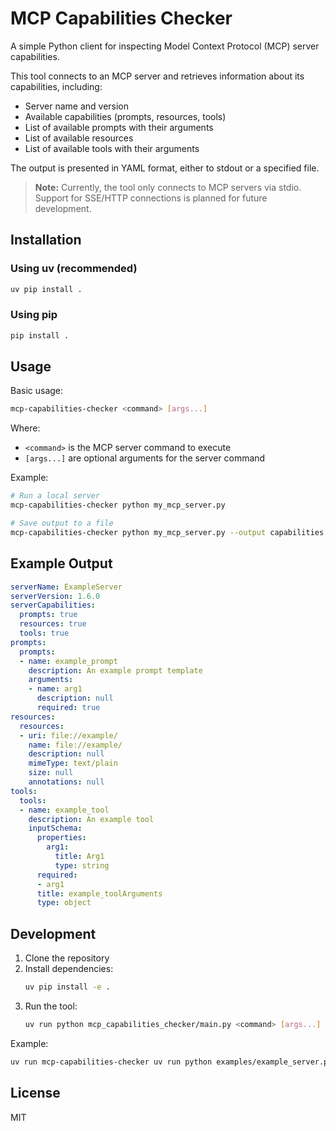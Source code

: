 # MCP Capabilities Checker

A simple Python client for inspecting Model Context Protocol (MCP) server capabilities.

This tool connects to an MCP server and retrieves information about its capabilities, including:
- Server name and version
- Available capabilities (prompts, resources, tools)
- List of available prompts with their arguments
- List of available resources
- List of available tools with their arguments

The output is presented in YAML format, either to stdout or a specified file.

> **Note:** Currently, the tool only connects to MCP servers via stdio. Support for SSE/HTTP connections is planned for future development.

## Installation

### Using uv (recommended)

```bash
uv pip install .
```

### Using pip

```bash
pip install .
```

## Usage

Basic usage:

```bash
mcp-capabilities-checker <command> [args...]
```

Where:
- `<command>` is the MCP server command to execute
- `[args...]` are optional arguments for the server command

Example:

```bash
# Run a local server
mcp-capabilities-checker python my_mcp_server.py

# Save output to a file
mcp-capabilities-checker python my_mcp_server.py --output capabilities.yaml
```

## Example Output

```yaml
serverName: ExampleServer
serverVersion: 1.6.0
serverCapabilities:
  prompts: true
  resources: true
  tools: true
prompts:
  prompts:
  - name: example_prompt
    description: An example prompt template
    arguments:
    - name: arg1
      description: null
      required: true
resources:
  resources:
  - uri: file://example/
    name: file://example/
    description: null
    mimeType: text/plain
    size: null
    annotations: null
tools:
  tools:
  - name: example_tool
    description: An example tool
    inputSchema:
      properties:
        arg1:
          title: Arg1
          type: string
      required:
      - arg1
      title: example_toolArguments
      type: object
```

## Development

1. Clone the repository
2. Install dependencies:
   ```bash
   uv pip install -e .
   ```
3. Run the tool:
   ```bash
   uv run python mcp_capabilities_checker/main.py <command> [args...]
   ```

Example:
```bash
uv run mcp-capabilities-checker uv run python examples/example_server.py
```

## License

MIT 